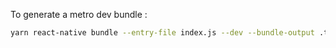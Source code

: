 To generate a metro dev bundle :

```sh
yarn react-native bundle --entry-file index.js --dev --bundle-output .tgv-cache/metro-bundle.js --sourcemap-output .tgv-cache/metro-bundle.js.map
```
